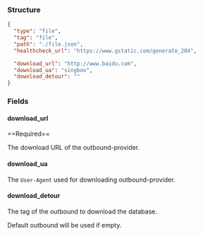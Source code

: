 ### Structure

```json
{
  "type": "file",
  "tag": "file",
  "path": "./file.json",
  "healthcheck_url": "https://www.gstatic.com/generate_204",

  "download_url": "http://www.baidu.com",
  "download_ua": "singbox",
  "download_detour": ""
}
```

### Fields

#### download_url

==Required==

The download URL of the outbound-provider.

#### download_ua

The `User-Agent` used for downloading outbound-provider.

#### download_detour

The tag of the outbound to download the database.

Default outbound will be used if empty.
